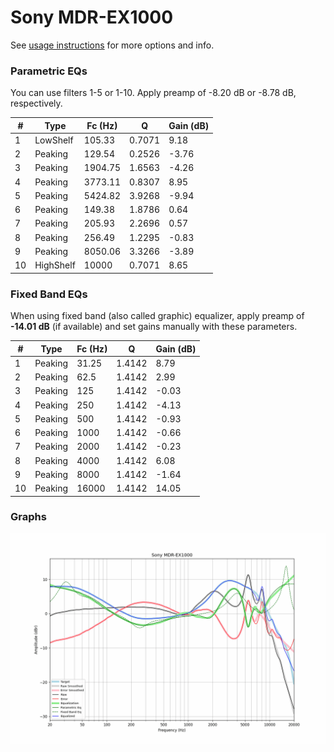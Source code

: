 # Sony MDR-EX1000
See [usage instructions](https://github.com/jaakkopasanen/AutoEq#usage) for more options and info.

### Parametric EQs
You can use filters 1-5 or 1-10. Apply preamp of -8.20 dB or -8.78 dB, respectively.

|   # | Type      |   Fc (Hz) |      Q |   Gain (dB) |
|-----|-----------|-----------|--------|-------------|
|   1 | LowShelf  |    105.33 | 0.7071 |        9.18 |
|   2 | Peaking   |    129.54 | 0.2526 |       -3.76 |
|   3 | Peaking   |   1904.75 | 1.6563 |       -4.26 |
|   4 | Peaking   |   3773.11 | 0.8307 |        8.95 |
|   5 | Peaking   |   5424.82 | 3.9268 |       -9.94 |
|   6 | Peaking   |    149.38 | 1.8786 |        0.64 |
|   7 | Peaking   |    205.93 | 2.2696 |        0.57 |
|   8 | Peaking   |    256.49 | 1.2295 |       -0.83 |
|   9 | Peaking   |   8050.06 | 3.3266 |       -3.89 |
|  10 | HighShelf |  10000    | 0.7071 |        8.65 |

### Fixed Band EQs
When using fixed band (also called graphic) equalizer, apply preamp of **-14.01 dB** (if available) and set gains manually with these parameters.

|   # | Type    |   Fc (Hz) |      Q |   Gain (dB) |
|-----|---------|-----------|--------|-------------|
|   1 | Peaking |     31.25 | 1.4142 |        8.79 |
|   2 | Peaking |     62.5  | 1.4142 |        2.99 |
|   3 | Peaking |    125    | 1.4142 |       -0.03 |
|   4 | Peaking |    250    | 1.4142 |       -4.13 |
|   5 | Peaking |    500    | 1.4142 |       -0.93 |
|   6 | Peaking |   1000    | 1.4142 |       -0.66 |
|   7 | Peaking |   2000    | 1.4142 |       -0.23 |
|   8 | Peaking |   4000    | 1.4142 |        6.08 |
|   9 | Peaking |   8000    | 1.4142 |       -1.64 |
|  10 | Peaking |  16000    | 1.4142 |       14.05 |

### Graphs
![](./Sony%20MDR-EX1000.png)
